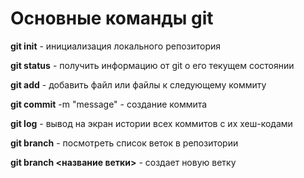 # Основные команды git

**git init** - инициализация локального репозитория

**git status** - получить информацию от git о его текущем состоянии

**git add** - добавить файл или файлы к следующему коммиту

**git commit** -m "message" - создание коммита

**git log** - вывод на экран истории всех коммитов с их хеш-кодами

**git branch** - посмотреть список веток в репозитории

**git branch <название ветки>** - создает новую ветку